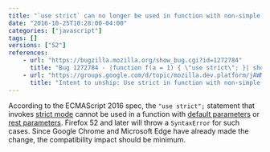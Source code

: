 ```yaml
---
title: "`use strict` can no longer be used in function with non-simple parameters"
date: "2016-10-25T10:28:00-04:00"
categories: ["javascript"]
tags: []
versions: ["52"]
references:
    - url: "https://bugzilla.mozilla.org/show_bug.cgi?id=1272784"
      title: "Bug 1272784 - |function f(a = 1) { \"use strict\"; }| should throw Early Error."
    - url: "https://groups.google.com/d/topic/mozilla.dev.platform/jAWMy-W_AaY/discussion"
      title: "Intent to unship: Use strict in function with non-simple parameters"
---
```

According to the ECMAScript 2016 spec, the `"use strict";` statement that invokes [strict mode](https://developer.mozilla.org/en-US/docs/Web/JavaScript/Reference/Strict_mode) cannot be used in a function with [default parameters](https://developer.mozilla.org/en-US/docs/Web/JavaScript/Reference/Functions/Default_parameters) or [rest parameters](https://developer.mozilla.org/en-US/docs/Web/JavaScript/Reference/Functions/rest_parameters). Firefox 52 and later will throw a `SyntaxError` for such cases. Since Google Chrome and Microsoft Edge have already made the change, the compatibility impact should be minimum.
